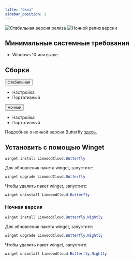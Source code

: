 ```yaml
---
title: "Окна"
sidebar_position: 2
---
```


![Стабильная версия релиза](https://img.shields.io/badge/dynamic/yaml?color=c4840d&label=Stable&query=%24.version&url=https%3A%2F%2Fraw.githubusercontent.com%2FLinwoodDev%2Fbutterfly%2Fstable%2Fapp%2Fpubspec.yaml&style=for-the-badge) ![Ночной релиз версии](https://img.shields.io/badge/dynamic/yaml?color=f7d28c&label=Nightly&query=%24.version&url=https%3A%2F%2Fraw.githubusercontent.com%2FLinwoodDev%2Fbutterfly%2Fnightly%2Fapp%2Fpubspec.yaml&style=for-the-badge)

## Минимальные системные требования

* Windows 10 или выше.

## Сборки

<div className="row margin-bottom--lg padding--sm">
<div className="dropdown dropdown--hoverable margin--sm">
  <button className="button button--outline button--info button--lg">Стабильная</button>
  <ul className="dropdown__menu">
    <li>
      <DownloadButton after="/downloads/post-windows" className="dropdown__link" href="https://github.com/LinwoodDev/butterfly/releases/download/stable/linwood-butterfly-windows-setup.exe">
        Настройка
      </DownloadButton>
    </li>
    <li>
      <DownloadButton after="/downloads/post-windows" className="dropdown__link" href="https://github.com/LinwoodDev/butterfly/releases/download/stable/linwood-butterfly-windows.zip">
        Портативный
      </DownloadButton>
    </li>
  </ul>
</div>
<div className="dropdown dropdown--hoverable margin--sm">
  <button className="button button--outline button--danger button--lg">Ночной</button>
  <ul className="dropdown__menu">
    <li>
      <DownloadButton after="/downloads/post-windows" className="dropdown__link" href="https://github.com/LinwoodDev/butterfly/releases/download/nightly/linwood-butterfly-windows-setup.exe">
        Настройка
      </DownloadButton>
    </li>
    <li>
      <DownloadButton after="/downloads/post-windows" className="dropdown__link" href="https://github.com/LinwoodDev/butterfly/releases/download/nightly/linwood-butterfly-windows.zip">
        Портативный
      </DownloadButton>
    </li>
  </ul>
</div>
</div>

Подробнее о ночной версии Butterfly [здесь](/nightly).

## Установить с помощью Winget

```powershell
winget install LinwoodCloud.Butterfly
```

Для обновления пакета winget, запустите:

```powershell
winget upgrade LinwoodCloud.Butterfly
```

Чтобы удалить пакет winget, запустите:

```powershell
winget uninstall LinwoodCloud.Butterfly
```

### Ночная версия

```powershell
winget install LinwoodCloud.Butterfly.Nightly
```

Для обновления пакета winget, запустите:

```powershell
winget upgrade LinwoodCloud.Butterfly.Nightly
```

Чтобы удалить пакет winget, запустите:

```powershell
winget uninstall LinwoodCloud.Butterfly.Nightly
```

